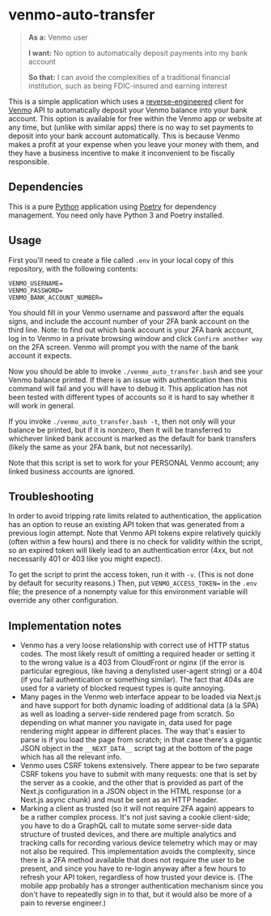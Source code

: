 # venmo-auto-transfer

> **As a:** Venmo user
>
> **I want:** No option to automatically deposit payments into my bank
> account
>
> **So that:** I can avoid the complexities of a traditional financial
> institution, such as being FDIC-insured and earning interest

This is a simple application which uses a
[reverse-engineered](https://en.wikipedia.org/wiki/Reverse_engineering)
client for [Venmo](https://venmo.com/) API to automatically deposit
your Venmo balance into your bank account. This option is available
for free within the Venmo app or website at any time, but (unlike with
similar apps) there is no way to set payments to deposit into your
bank account automatically. This is because Venmo makes a profit at
your expense when you leave your money with them, and they have a
business incentive to make it inconvenient to be fiscally responsible.

## Dependencies

This is a pure [Python](https://www.python.org/) application using
[Poetry](https://python-poetry.org/) for dependency management. You
need only have Python 3 and Poetry installed.

## Usage

First you'll need to create a file called `.env` in your local copy of
this repository, with the following contents:

```
VENMO_USERNAME=
VENMO_PASSWORD=
VENMO_BANK_ACCOUNT_NUMBER=
```

You should fill in your Venmo username and password after the equals
signs, and include the account number of your 2FA bank account on the
third line. Note: to find out which bank account is your 2FA bank
account, log in to Venmo in a private browsing window and click
`Confirm another way` on the 2FA screen. Venmo will prompt you with
the name of the bank account it expects.

Now you should be able to invoke `./venmo_auto_transfer.bash` and see
your Venmo balance printed. If there is an issue with authentication
then this command will fail and you will have to debug it. This
application has not been tested with different types of accounts so it
is hard to say whether it will work in general.

If you invoke `./venmo_auto_transfer.bash -t`, then not only will your
balance be printed, but if it is nonzero, then it will be transferred
to whichever linked bank account is marked as the default for bank
transfers (likely the same as your 2FA bank, but not necessarily).

Note that this script is set to work for your PERSONAL Venmo account;
any linked business accounts are ignored.

## Troubleshooting

In order to avoid tripping rate limits related to authentication, the
application has an option to reuse an existing API token that was
generated from a previous login attempt. Note that Venmo API tokens
expire relatively quickly (often within a few hours) and there is no
check for validity within the script, so an expired token will likely
lead to an authentication error (4xx, but not necessarily 401 or 403
like you might expect).

To get the script to print the access token, run it with `-v`. (This
is not done by default for security reasons.) Then, put
`VENMO_ACCESS_TOKEN=` in the `.env` file; the presence of a nonempty
value for this environment variable will override any other
configuration.

## Implementation notes

* Venmo has a very loose relationship with correct use of HTTP status
  codes. The most likely result of omitting a required header or
  setting it to the wrong value is a 403 from CloudFront or nginx (if
  the error is particular egregious, like having a denylisted
  user-agent string) or a 404 (if you fail authentication or something
  similar). The fact that 404s are used for a variety of blocked
  request types is quite annoying.
* Many pages in the Venmo web interface appear to be loaded via
  Next.js and have support for both dynamic loading of additional data
  (à la SPA) as well as loading a server-side rendered page from
  scratch. So depending on what manner you navigate in, data used for
  page rendering might appear in different places. The way that's
  easier to parse is if you load the page from scratch; in that case
  there's a gigantic JSON object in the `__NEXT_DATA__` script tag at
  the bottom of the page which has all the relevant info.
* Venmo uses CSRF tokens extensively. There appear to be two separate
  CSRF tokens you have to submit with many requests: one that is set
  by the server as a cookie, and the other that is provided as part of
  the Next.js configuration in a JSON object in the HTML response (or
  a Next.js async chunk) and must be sent as an HTTP header.
* Marking a client as trusted (so it will not require 2FA again)
  appears to be a rather complex process. It's not just saving a
  cookie client-side; you have to do a GraphQL call to mutate some
  server-side data structure of trusted devices, and there are
  multiple analytics and tracking calls for recording various device
  telemetry which may or may not also be required. This implementation
  avoids the complexity, since there is a 2FA method available that
  does not require the user to be present, and since you have to
  re-login anyway after a few hours to refresh your API token,
  regardless of how trusted your device is. (The mobile app probably
  has a stronger authentication mechanism since you don't have to
  repeatedly sign in to that, but it would also be more of a pain to
  reverse engineer.)
